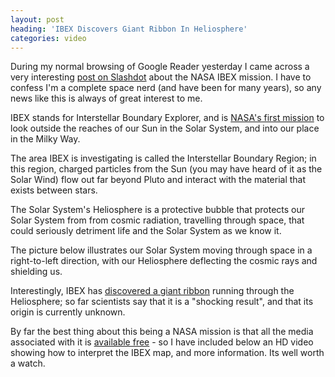 ```yaml
---
layout: post
heading: 'IBEX Discovers Giant Ribbon In Heliosphere'
categories: video
---
```


During my normal browsing of Google Reader yesterday I came across a very interesting [post on Slashdot](http://science.slashdot.org/story/09/10/17/1719240/Giant-Ribbon-Discovered-At-Edge-of-Solar-System?from=rss) about the NASA IBEX mission. I have to confess I'm a complete space nerd (and have been for many years), so any news like this is always of great interest to me.

IBEX stands for Interstellar Boundary Explorer, and is [NASA's first mission](http://www.nasa.gov/mission_pages/ibex/allsky_map.html) to look outside the reaches of our Sun in the Solar System, and into our place in the Milky Way.

The area IBEX is investigating is called the Interstellar Boundary Region; in this region, charged particles from the Sun (you may have heard of it as the Solar Wind) flow out far beyond Pluto and interact with the material that exists between stars.

The Solar System's Heliosphere is a protective bubble that protects our Solar System from from cosmic radiation, travelling through space, that could seriously detriment life and the Solar System as we know it.

The picture below illustrates our Solar System moving through space in a right-to-left direction, with our Heliosphere deflecting the cosmic rays and shielding us.

<!-- Replace missing image from http://media.chris-alexander.co.uk/wp-content/uploads/2009/10/solarsystem2.png -->

Interestingly, IBEX has [discovered a giant ribbon](http://web.archive.org/web/20160323020941/http://science.nasa.gov/science-news/science-at-nasa/2009/15oct_ibex) running through the Heliosphere; so far scientists say that it is a "shocking result", and that its origin is currently unknown.

<!-- Replace missing image from http://media.chris-alexander.co.uk/wp-content/uploads/2009/10/ribbon.jpg -->

By far the best thing about this being a NASA mission is that all the media associated with it is [available free](http://www.nasa.gov/mission_pages/ibex/allsky_visuals.html) - so I have included below an HD video showing how to interpret the IBEX map, and more information. Its well worth a watch.
